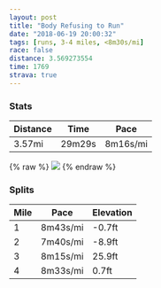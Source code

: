 ```yaml
---
layout: post
title: "Body Refusing to Run"
date: "2018-06-19 20:00:32"
tags: [runs, 3-4 miles, <8m30s/mi]
race: false
distance: 3.569273554
time: 1769
strava: true
---
```


### Stats

| Distance | Time | Pace |
|----------|------|------|
|3.57mi|29m29s|8m16s/mi|

{% raw %}
<img src='https://maps.googleapis.com/maps/api/staticmap?maptype=roadmap&path=enc:qmowFphobMma@cFuWyLiOyAeGnAcKzJuHQcJtEeVoEmAaC{GiCgM]_A|A{@pCjCnBcEpNbj@`^&key=AIzaSyC1MId7bFpkLXNAaYhBSTb8jLyiSqzbDtM&size=800x800&markers=color:yellow|label:S|40.71657,-73.97529&markers=color:green|label:F|40.737019999999994,-73.98145999999998'>
{% endraw %}

### Splits

| Mile | Pace | Elevation |
|------|------|-----------|
|1|8m43s/mi|-0.7ft|
|2|7m40s/mi|-8.9ft|
|3|8m15s/mi|25.9ft|
|4|8m33s/mi|0.7ft|
